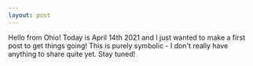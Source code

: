```yaml
---
layout: post
---
```


Hello from Ohio! Today is April 14th 2021 and I just wanted to make a first post to get things going! This is purely symbolic - I don't really have anything to share quite yet. Stay tuned!
